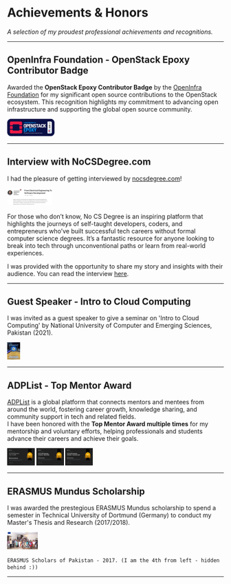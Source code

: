 # Achievements & Honors

_A selection of my proudest professional achievements and recognitions._

---

## OpenInfra Foundation - OpenStack Epoxy Contributor Badge

Awarded the **OpenStack Epoxy Contributor Badge** by the [OpenInfra Foundation](https://openinfra.dev/) for my significant open source contributions to the OpenStack ecosystem. This recognition highlights my commitment to advancing open infrastructure and supporting the global open source community.

<img src="/images/certs/epoxy.png" alt="Epoxy" height="40" />

---

## Interview with NoCSDegree.com

I had the pleasure of getting interviewed by [nocsdegree.com](https://nocsdegree.com/)!

<img src="/images/certs/nocsdegree.png" alt="NoCSDegree" height="40" />

For those who don’t know, No CS Degree is an inspiring platform that highlights the journeys of self-taught developers, coders, and entrepreneurs who’ve built successful tech careers without formal computer science degrees. It’s a fantastic resource for anyone looking to break into tech through unconventional paths or learn from real-world experiences.

I was provided with the opportunity to share my story and insights with their audience. You can read the interview [here](https://www.nocsdegree.com/from-electrical-engineering-to-software-development-2/).

---

## Guest Speaker - Intro to Cloud Computing

I was invited as a guest speaker to give a seminar on 'Intro to Cloud Computing' by National University of Computer and Emerging Sciences, Pakistan (2021). 

<img src="/images/certs/guestspeaker.jpg" alt="Guest Speaker" height="40" />

---

## ADPList - Top Mentor Award

[ADPList](https://adplist.org/mentors/muhammad-ahmad) is a global platform that connects mentors and mentees from around the world, fostering career growth, knowledge sharing, and community support in tech and related fields.  
I have been honored with the **Top Mentor Award multiple times** for my mentorship and voluntary efforts, helping professionals and students advance their careers and achieve their goals.

<img src="/images/certs/top3.webp" alt="Top3" height="40" />
<img src="/images/certs/top1.webp" alt="Top1" height="40" />
<img src="/images/certs/top2.webp" alt="Top2" height="40" />

---

## ERASMUS Mundus Scholarship

I was awarded the prestegious ERASMUS Mundus scholarship to spend a semester in Technical University of Dortmund (Germany) to conduct my Master's Thesis and Research (2017/2018).  

<img src="/images/certs/erasmus.jpg" alt="Erasmus" height="40" />

    ERASMUS Scholars of Pakistan - 2017. (I am the 4th from left - hidden behind :))

---
